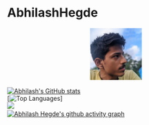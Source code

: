 # AbhilashHegde

<p align="center">
<img src="photo_2021-09-06_12-30-11.jpg" alt="image" width="120"/>

</p> 

[![Abhilash's GitHub stats](https://github-readme-stats.vercel.app/api?username=abhi16180&theme=dark)](https://github.com/anuraghazra/github-readme-stats)
<br>
[![Top Languages](https://github-readme-stats.vercel.app/api/top-langs/?username=abhi16180&hide=Makefile&theme=dark)]
<br>
<img src="https://github-profile-summary-cards.vercel.app/api/cards/profile-details?username=abhi16180" />
<br>
[![Abhilash Hegde's github activity graph](https://activity-graph.herokuapp.com/graph?username=abhi16180&theme=react-dark)](https://github.com/ashutosh00710/github-readme-activity-graph)

